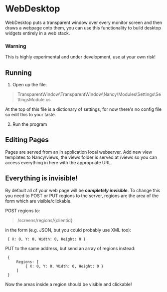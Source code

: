 # WebDesktop

WebDesktop puts a transparent window over every monitor screen and then draws a webpage onto them, you can use this functionality to build desktop widgets entirely in a web stack.

### Warning

This is highly experimental and under development, use at your own risk!

## Running

1. Open up the file:

 > TransparentWindow\TransparentWindow\Nancy\Modules\Settings\SettingsModule.cs
 
 At the top of this file is a dictionary of settings, for now there's no config file so edit this to your taste.
 
 2. Run the program
 
## Editing Pages

Pages are served from an in application local webserver. Add new view templates to Nancy/views, the views folder is served at /views so you can access everything in here with the appropriate URL.

## Everything is invisible!

By default all of your web page will be _**completely invisible**_. To change this you need to POST or PUT regions to the server, regions are the area of the form which are visible/clickable.

POST regions to:

 > /screens/regions/{clientid}
 
 in the form (e.g. JSON, but you could probably use XML too):
 
     { X: 0, Y: 0, Width: 0, Height: 0 }
 
 PUT to the same address, but send an array of regions instead:
 
     {
         Regions: [
             { X: 0, Y: 0, Width: 0, Height: 0 }
         ]
     }
     
Now the areas inside a region should be visible and clickable!
